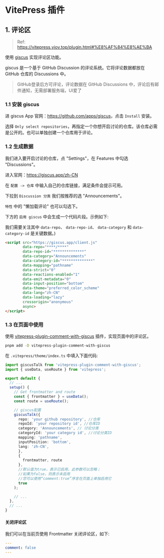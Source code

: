 # VitePress 插件

## 1. 评论区

> Ref: <https://vitepress.yiov.top/plugin.html#%E8%AF%84%E8%AE%BA>

使用 [giscus](https://github.com/apps/giscus) 实现评论区功能。

giscus 是一个基于 GitHub Discussion 的评论系统。它将评论数据都放在 GitHub 仓库的 Discussions 中。

> GitHub登录后方可评论，评论数据在 GitHub Discussions 中，评论后有邮件通知，无需部署服务端，UI爱了

### 1.1 安装 giscus

进 giscus App 官网：<https://github.com/apps/giscus>，点击 `Install` 安装。

选择 `Only select repositories`，再指定一个你想开启讨论的仓库。该仓库必需是公开的。也可以单独创建一个仓库用于评论。

### 1.2 生成数据

我们进入要开启讨论的仓库，点 "Settings"，在 Features 中勾选 "Discussions"。

进入官网：<https://giscus.app/zh-CN>

在 `配置 -> 仓库` 中输入自己的仓库链接，满足条件会提示可用。

下拉到 `Discussion 分类` 我们按推荐的选 "Announcements"。

`特性` 中的 "懒加载评论" 也可以勾选下。

下方的 `启用 giscus` 中会生成一个代码片段。示例如下:

我们需要关注其中 `data-repo`、 `data-repo-id`、 `data-category` 和 `data-category-id` 是关键数据。)

```html
<script src="https://giscus.app/client.js"
        data-repo="****/****"
        data-repo-id="**************"
        data-category="Announcements"
        data-category-id="**************"
        data-mapping="pathname"
        data-strict="0"
        data-reactions-enabled="1"
        data-emit-metadata="0"
        data-input-position="bottom"
        data-theme="preferred_color_scheme"
        data-lang="zh-CN"
        data-loading="lazy"
        crossorigin="anonymous"
        async>
</script>
```

### 1.3 在页面中使用

使用 [vitepress-plugin-comment-with-giscus](https://github.com/T-miracle/vitepress-plugin-comment-with-giscus) 插件，实现页面中的评论区。

```bash
pnpm add -D vitepress-plugin-comment-with-giscus
```

在 `.vitepress/theme/index.ts` 中填入下面代码:

```typescript
import giscusTalk from 'vitepress-plugin-comment-with-giscus';
import { useData, useRoute } from 'vitepress';

export default {
  // ...
  setup() {
    // Get frontmatter and route
    const { frontmatter } = useData();
    const route = useRoute();

    // giscus配置
    giscusTalk({
      repo: 'your github repository', //仓库
      repoId: 'your repository id', //仓库ID
      category: 'Announcements', // 讨论分类
      categoryId: 'your category id', //讨论分类ID
      mapping: 'pathname',
      inputPosition: 'bottom',
      lang: 'zh-CN',
      },
      {
        frontmatter, route
      },
      //默认值为true，表示已启用，此参数可以忽略；
      //如果为false，则表示未启用
      //您可以使用“comment:true”序言在页面上单独启用它
      true
    );

    // ...
  },
  // ...
}
```

#### 关闭评论区

我们可以在当前页使用 Frontmatter 关闭评论区，如下:

```yaml
---
comment: false
---
```
